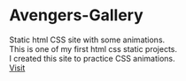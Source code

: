 # Avengers-Gallery
Static html CSS site with some animations.<br/>
This is one of my first html css static projects.<br/>
I created this site to practice CSS animations.<br/>
<a href="https://chaitanya360.github.io/Avengers-Gallery/" >Visit</a>
